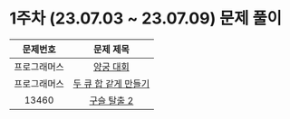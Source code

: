 # 1주차 (23.07.03 ~ 23.07.09) 문제 풀이

| 문제번호 | 문제 제목 
| :--: | :--: |
| 프로그래머스 | [양궁 대회](https://school.programmers.co.kr/learn/courses/30/lessons/92342) | 
| 프로그래머스 | [두 큐 합 같게 만들기](https://school.programmers.co.kr/learn/courses/30/lessons/118667) | 
| 13460 | [구슬 탈출 2](https://www.acmicpc.net/problem/13460) |
